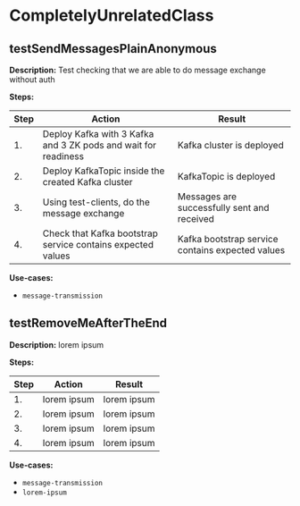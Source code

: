 # CompletelyUnrelatedClass

## testSendMessagesPlainAnonymous

**Description:** Test checking that we are able to do message exchange without auth

**Steps:**

| Step | Action | Result |
| - | - | - |
| 1.| Deploy Kafka with 3 Kafka and 3 ZK pods and wait for readiness| Kafka cluster is deployed |
| 2.| Deploy KafkaTopic inside the created Kafka cluster| KafkaTopic is deployed |
| 3.| Using test-clients, do the message exchange| Messages are successfully sent and received |
| 4.| Check that Kafka bootstrap service contains expected values| Kafka bootstrap service contains expected values |

**Use-cases:**

* `message-transmission`


## testRemoveMeAfterTheEnd

**Description:** lorem ipsum

**Steps:**

| Step | Action | Result |
| - | - | - |
| 1.| lorem ipsum| lorem ipsum |
| 2.| lorem ipsum| lorem ipsum |
| 3.| lorem ipsum| lorem ipsum |
| 4.| lorem ipsum| lorem ipsum |

**Use-cases:**

* `message-transmission`
* `lorem-ipsum`

